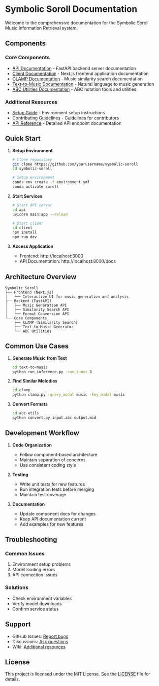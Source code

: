 # Symbolic Soroll Documentation

Welcome to the comprehensive documentation for the Symbolic Soroll Music Information Retrieval system.

## Components

### Core Components
- [API Documentation](api.md) - FastAPI backend server documentation
- [Client Documentation](client.md) - Next.js frontend application documentation
- [CLAMP Documentation](clamp.md) - Music similarity search documentation
- [Text-to-Music Documentation](text-to-music.md) - Natural language to music generation
- [ABC Utilities Documentation](abc-utils.md) - ABC notation tools and utilities

### Additional Resources
- [Setup Guide](../setup/SETUP.md) - Environment setup instructions
- [Contributing Guidelines](CONTRIBUTING.md) - Guidelines for contributors
- [API Reference](API_REFERENCE.md) - Detailed API endpoint documentation

## Quick Start

1. **Setup Environment**
   ```bash
   # Clone repository
   git clone https://github.com/yourusername/symbolic-soroll
   cd symbolic-soroll
   
   # Setup environment
   conda env create -f environment.yml
   conda activate soroll
   ```

2. **Start Services**
   ```bash
   # Start API server
   cd api
   uvicorn main:app --reload

   # Start client
   cd client
   npm install
   npm run dev
   ```

3. **Access Application**
   - Frontend: http://localhost:3000
   - API Documentation: http://localhost:8000/docs

## Architecture Overview

```
Symbolic Soroll
├── Frontend (Next.js)
│   └── Interactive UI for music generation and analysis
├── Backend (FastAPI)
│   ├── Music Generation API
│   ├── Similarity Search API
│   └── Format Conversion API
└── Core Components
    ├── CLAMP (Similarity Search)
    ├── Text-to-Music Generator
    └── ABC Utilities
```

## Common Use Cases

1. **Generate Music from Text**
   ```bash
   cd text-to-music
   python run_inference.py -num_tunes 3
   ```

2. **Find Similar Melodies**
   ```bash
   cd clamp
   python clamp.py -query_modal music -key_modal music
   ```

3. **Convert Formats**
   ```bash
   cd abc-utils
   python convert.py input.abc output.mid
   ```

## Development Workflow

1. **Code Organization**
   - Follow component-based architecture
   - Maintain separation of concerns
   - Use consistent coding style

2. **Testing**
   - Write unit tests for new features
   - Run integration tests before merging
   - Maintain test coverage

3. **Documentation**
   - Update component docs for changes
   - Keep API documentation current
   - Add examples for new features

## Troubleshooting

### Common Issues
1. Environment setup problems
2. Model loading errors
3. API connection issues

### Solutions
- Check environment variables
- Verify model downloads
- Confirm service status

## Support

- GitHub Issues: [Report bugs](https://github.com/yourusername/symbolic-soroll/issues)
- Discussions: [Ask questions](https://github.com/yourusername/symbolic-soroll/discussions)
- Wiki: [Additional resources](https://github.com/yourusername/symbolic-soroll/wiki)

## License
This project is licensed under the MIT License. See the [LICENSE](../LICENSE) file for details. 